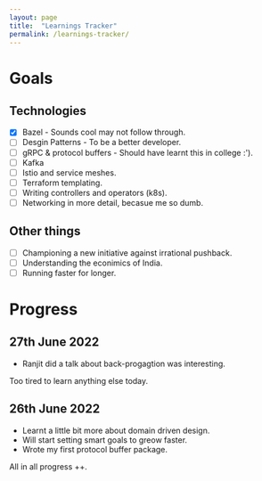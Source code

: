 ```yaml
---
layout: page
title:  "Learnings Tracker"
permalink: /learnings-tracker/
---
```


# Goals

## Technologies

- [x] Bazel - Sounds cool may not follow through.
- [ ] Desgin Patterns - To be a better developer.
- [ ] gRPC & protocol buffers - Should have learnt this in college :').
- [ ] Kafka
- [ ] Istio and service meshes.
- [ ] Terraform templating.
- [ ] Writing controllers and operators (k8s).
- [ ] Networking in more detail, becasue me so dumb.

## Other things

- [ ] Championing a new initiative against irrational pushback.
- [ ] Understanding the econimics of India.
- [ ] Running faster for longer.

# Progress

## 27th June 2022

- Ranjit did a talk about back-progagtion was interesting.

Too tired to learn anything else today.

## 26th June 2022

- Learnt a little bit more about domain driven design.
- Will start setting smart goals to greow faster.
- Wrote my first protocol buffer package.

All in all progress ++.


